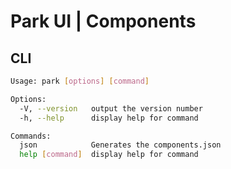 # Park UI | Components

## CLI

```bash
Usage: park [options] [command]

Options:
  -V, --version   output the version number
  -h, --help      display help for command

Commands:
  json            Generates the components.json
  help [command]  display help for command
```
